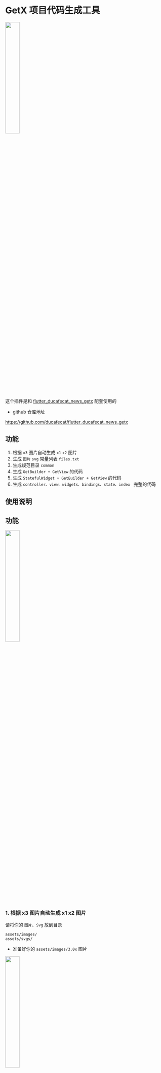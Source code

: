 # GetX 项目代码生成工具

<img src="https://ducafecat.oss-cn-beijing.aliyuncs.com/podcast/ducafecat-logo-white.png" width="30%" />

这个插件是和 [flutter_ducafecat_news_getx](https://github.com/ducafecat/flutter_ducafecat_news_getx) 配套使用的

- github 仓库地址

https://github.com/ducafecat/flutter_ducafecat_news_getx

## 功能

1. 根据 `x3` 图片自动生成 `x1` `x2` 图片
2. 生成 `图片` `svg` 常量列表 `files.txt`
3. 生成规范目录 `common`
4. 生成 `GetBuilder + GetView` 的代码
5. 生成 `StatefulWidget + GetBuilder + GetView` 的代码
6. 生成 `controller、view、widgets、bindings、state、index ` 完整的代码

## 使用说明

## 功能

<img src="https://ducafecat.oss-cn-beijing.aliyuncs.com/podcast/20220302165447.png" width="30%" />

### 1. 根据 x3 图片自动生成 x1 x2 图片

请将你的 `图片`、`Svg` 放到目录

```
assets/images/
assets/svgs/
```

- 准备好你的 `assets/images/3.0x` 图片

<img src="https://ducafecat.oss-cn-beijing.aliyuncs.com/podcast/20220302165624.png" width="30%" />

- 右键点击菜单 `Assets: Images x1 x2 Generate`

<img src="https://ducafecat.oss-cn-beijing.aliyuncs.com/podcast/20220302165708.png" width="30%" />

- 成功生成了 `2.0x` 文件夹，和 `1x` 的图片

<img src="https://ducafecat.oss-cn-beijing.aliyuncs.com/podcast/20220302165742.png" width="30%" />

### 2. 生成 `图片` `svg` 常量列表 `files.txt`

点击 `Assets: Images x1 x2 Generate` 同时会生成常量列表文件 `files.txt`

文件位置

```
assets/images/files.txt
assets/svgs/files.txt
```

> 所以你的 `图片` `svg` 要放到指定位置

- 生成 `files.txt` 常量列表

<img src="https://ducafecat.oss-cn-beijing.aliyuncs.com/podcast/20220302233654.png" width="30%" />

- 如果你把 `svg` 放到 `assets/svgs` 这个目录下，也会生成常量列表

<img src="https://ducafecat.oss-cn-beijing.aliyuncs.com/podcast/20220302234502.png" width="30%" />

### 3. 生成规范目录

<img src="https://ducafecat.oss-cn-beijing.aliyuncs.com/podcast/20220302174919.png" width="30%" />

<img src="https://ducafecat.oss-cn-beijing.aliyuncs.com/podcast/20220302094553.png" width="30%" />

自动创建开发目录

```
- common
  - api
    - index.dart
  - i18n
  - models
  - routers
  - services
  - style
  - utils
  - widgets
- pages
  - index.dart
```

### 4. 生成 GetBuilder + GetView 的代码

<img src="https://ducafecat.oss-cn-beijing.aliyuncs.com/podcast/20220302175006.png" width="30%" />

<img src="README/2022-02-23-18-46-05.png" width="30%" />

只有 controller、view 两个文件

推荐用这种，简单快速，自带自动释放控制器，GetBuilder 方式对性能也好。

- view

```dart
import 'package:flutter/material.dart';
import 'package:get/get.dart';

import 'index.dart';

class AbcPage extends GetView<AbcController> {
  const AbcPage({Key? key}) : super(key: key);

  Widget _buildView() {
    return Container();
  }

  @override
  Widget build(BuildContext context) {
    return GetBuilder<AbcController>(
      init: AbcController(),
      id: "abc",
      builder: (_) {
        return Scaffold(
          body: SafeArea(
            child: _buildView(),
          ),
        );
      },
    );
  }
}
```

> 采用 `GetBuilder` 手动、布局控制刷新，性能好，推荐这种。
> 注意看这个 `id` 属性，需要全局唯一

- controller

```dart
import 'package:get/get.dart';

class AbcController extends GetxController {
  AbcController();

  _initData() {
    update(["abc"]);
  }

  void onTap() {}

  // @override
  // void onInit() {
  //   super.onInit();
  // }

  @override
  void onReady() {
    super.onReady();
    _initData();
  }

  // @override
  // void onClose() {
  //   super.onClose();
  // }

  // @override
  // void dispose() {
  //   super.dispose();
  // }
}
```

> 常用的生命周期函数也生成了，按需要放开注释
> `update(["abc"]);` 采用这种方式出发 `GetBuilder` 的 `id`属性，进行控制刷新

### 5. 生成 StatefulWidget + GetBuilder + GetView 的代码

<img src="https://ducafecat.oss-cn-beijing.aliyuncs.com/podcast/20220302175042.png" width="30%" />

这种是在 GetBuilder + GetView 的基础上，再加入了 StatefulWidget 包裹，比如你需要 mixin 一些功能的时候需要（AutomaticKeepAliveClientMixin、wantKeepAlive）。

代码清单:

- controller

```dart
import 'package:get/get.dart';

class MyController extends GetxController {
  MyController();

  _initData() {
    update(["my"]);
  }

  void onTap() {}

  // @override
  // void onInit() {
  //   super.onInit();
  // }

  @override
  void onReady() {
    super.onReady();
    _initData();
  }

  // @override
  // void onClose() {
  //   super.onClose();
  // }

  // @override
  // void dispose() {
  //   super.dispose();
  // }
}
```

- view

```dart
import 'package:flutter/material.dart';
import 'package:get/get.dart';

import 'index.dart';

class MyPage extends StatefulWidget {
  const MyPage({Key? key}) : super(key: key);

  @override
  _MyPageState createState() => _MyPageState();
}

class _MyPageState extends State<MyPage>
    with AutomaticKeepAliveClientMixin {
  @override
  bool get wantKeepAlive => true;

  @override
  Widget build(BuildContext context) {
    super.build(context);
    return const _MyViewGetX();
  }
}

class _MyViewGetX extends GetView<MyController> {
  const _MyViewGetX({Key? key}) : super(key: key);

  Widget _buildView() {
    return Container();
  }

  @override
  Widget build(BuildContext context) {
    return GetBuilder<MyController>(
      init: MyController(),
      id: "my",
      builder: (_) {
        return Scaffold(
          body: SafeArea(
            child: _buildView(),
          ),
        );
      },
    );
  }
}

```

> 可以看到 `GetX` 和 `StatefulWidget` 的优雅的结合方式，就是作为组件在 `StatefulWidget.build` 时创建
> 并不是用了 `GetX` 就不要 `StatefulWidget` 了，很多 `Mixin` 还是需要的

### 6. 生成 完整的代码

![](README/vscode-getx.gif)

鼠标右键你的视图目录，输入名称生成代码

<img src="README/2022-02-23-18-45-12.png" width="30%" />

这种方式，包含了全部的 controller、view、widgets、bindings、state 拆分的很细致

代码清单:

- controller

```dart
import 'package:get/get.dart';

import 'index.dart';

class AccountController extends GetxController {
  AccountController();

  final state = AccountState();

  // tap
  void handleTap(int index) {
    Get.snackbar(
      "标题",
      "消息",
    );
  }

  /// 在 widget 内存中分配后立即调用。
  @override
  void onInit() {
    super.onInit();
  }

  /// 在 onInit() 之后调用 1 帧。这是进入的理想场所
  @override
  void onReady() {
    super.onReady();
  }

  /// 在 [onDelete] 方法之前调用。
  @override
  void onClose() {
    super.onClose();
  }

  /// dispose 释放内存
  @override
  void dispose() {
    super.dispose();
  }
}

```

- view

```dart
import 'package:flutter/material.dart';
import 'package:get/get.dart';

import 'index.dart';
import 'widgets/widgets.dart';

class AccountPage extends GetView<AccountController> {
  const AccountPage({Key? key}) : super(key: key);

  // 内容页
  Widget _buildView() {
    return const HelloWidget();
  }

  @override
  Widget build(BuildContext context) {
    return GetBuilder<AccountController>(
      builder: (_) {
        return Scaffold(
          body: SafeArea(
            child: _buildView(),
          ),
        );
      },
    );
  }
}

```

- bindings

```dart
import 'package:get/get.dart';

import 'controller.dart';

class AccountBinding implements Bindings {
  @override
  void dependencies() {
    Get.lazyPut<AccountController>(() => AccountController());
  }
}

```

- state

```dart
import 'package:get/get.dart';

class AccountState {
  // title
  final _title = "".obs;
  set title(value) => _title.value = value;
  get title => _title.value;
}

```

- index

```dart
library account;

export './state.dart';
export './controller.dart';
export './bindings.dart';
export './view.dart';

```

- widgets/hello.dart

```dart
import 'package:flutter/material.dart';
import 'package:get/get.dart';

import '../index.dart';

/// hello
class HelloWidget extends GetView<AccountController> {
  const HelloWidget({Key? key}) : super(key: key);

  @override
  Widget build(BuildContext context) {
    return Center(
      child: Obx(() => Text(controller.state.title)),
    );
  }
}
```

- widgets/widgets.dart

```dart
library widgets;

export './hello.dart';

```

---

end

大家可以自己动手体验下~

---

© 猫哥

- 微信 ducafecat

- [博客 ducafecat.tech](https://ducafecat.tech/)

- [github](https://github.com/ducafecat)

- [bilibili](https://space.bilibili.com/404904528)

![订阅号](https://ducafecat.oss-cn-beijing.aliyuncs.com/podcast/20220302165922.png)
